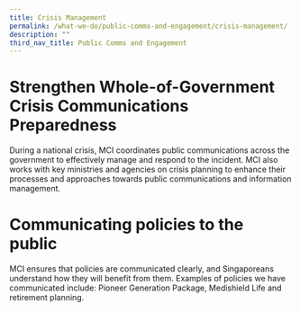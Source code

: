 ```yaml
---
title: Crisis Management
permalink: /what-we-do/public-comms-and-engagement/crisis-management/
description: ""
third_nav_title: Public Comms and Engagement
---
```

# Strengthen Whole-of-Government Crisis Communications Preparedness

During a national crisis, MCI coordinates public communications across the government to effectively manage and respond to the incident. MCI also works with key ministries and agencies on crisis planning to enhance their processes and approaches towards public communications and information management.

# Communicating policies to the public


MCI ensures that policies are communicated clearly, and Singaporeans understand how they will benefit from them. Examples of policies we have communicated include: Pioneer Generation Package, Medishield Life and retirement planning.

